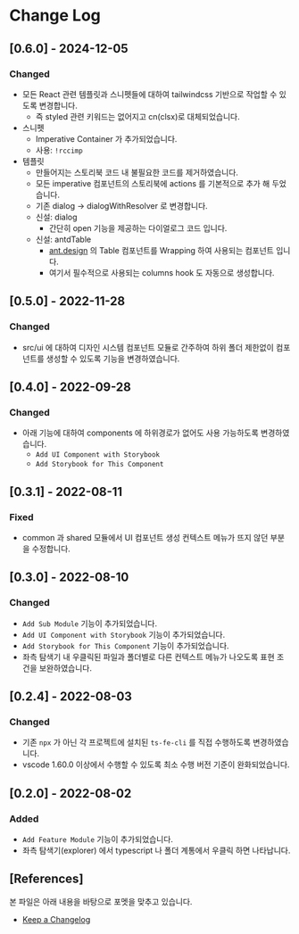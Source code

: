 # Change Log

## [0.6.0] - 2024-12-05
### Changed

- 모든 React 관련 템플릿과 스니펫들에 대하여 tailwindcss 기반으로 작업할 수 있도록 변경합니다.
  - 즉 styled 관련 키워드는 없어지고 cn(clsx)로 대체되었습니다.
- 스니펫
  - Imperative Container 가 추가되었습니다.
  - 사용: `!rccimp`
- 템플릿
  - 만들어지는 스토리북 코드 내 불필요한 코드를 제거하였습니다.
  - 모든 imperative 컴포넌트의 스토리북에 actions 를 기본적으로 추가 해 두었습니다.
  - 기존 dialog -> dialogWithResolver 로 변경합니다.
  - 신설: dialog
    - 간단히 open 기능을 제공하는 다이얼로그 코드 입니다.
  - 신설: antdTable
    - [ant.design](https://ant.design/components/table) 의 Table 컴포넌트를 Wrapping 하여 사용되는 컴포넌트 입니다.
    - 여기서 필수적으로 사용되는 columns hook 도 자동으로 생성합니다.

## [0.5.0] - 2022-11-28
### Changed

- src/ui 에 대하여 디자인 시스템 컴포넌트 모듈로 간주하여 하위 폴더 제한없이 컴포넌트를 생성할 수 있도록 기능을 변경하였습니다.

## [0.4.0] - 2022-09-28
### Changed

- 아래 기능에 대하여 components 에 하위경로가 없어도 사용 가능하도록 변경하였습니다.
  - `Add UI Component with Storybook`
  - `Add Storybook for This Component`

## [0.3.1] - 2022-08-11
### Fixed

- common 과 shared 모듈에서 UI 컴포넌트 생성 컨텍스트 메뉴가 뜨지 않던 부분을 수정합니다.

## [0.3.0] - 2022-08-10
### Changed

- `Add Sub Module` 기능이 추가되었습니다.
- `Add UI Component with Storybook` 기능이 추가되었습니다.
- `Add Storybook for This Component` 기능이 추가되었습니다.
- 좌측 탐색기 내 우클릭된 파일과 폴더별로 다른 컨텍스트 메뉴가 나오도록 표현 조건을 보완하였습니다.

## [0.2.4] - 2022-08-03
### Changed

- 기존 `npx` 가 아닌 각 프로젝트에 설치된 `ts-fe-cli` 를 직접 수행하도록 변경하였습니다.
- vscode 1.60.0 이상에서 수행할 수 있도록 최소 수행 버전 기준이 완화되었습니다.

## [0.2.0] - 2022-08-02
### Added

- `Add Feature Module` 기능이 추가되었습니다.
- 좌측 탐색기(explorer) 에서 typescript 나 폴더 계통에서 우클릭 하면 나타납니다.

## [References]

본 파일은 아래 내용을 바탕으로 포멧을 맞추고 있습니다.

- [Keep a Changelog](http://keepachangelog.com/)